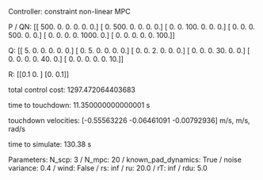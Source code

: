 Controller: constraint non-linear MPC

 P / QN:
 [[ 500.    0.    0.    0.    0.    0.]
 [   0.  500.    0.    0.    0.    0.]
 [   0.    0.  100.    0.    0.    0.]
 [   0.    0.    0.  500.    0.    0.]
 [   0.    0.    0.    0. 1000.    0.]
 [   0.    0.    0.    0.    0.  100.]]

 Q:
 [[ 5.  0.  0.  0.  0.  0.]
 [ 0.  5.  0.  0.  0.  0.]
 [ 0.  0.  2.  0.  0.  0.]
 [ 0.  0.  0. 30.  0.  0.]
 [ 0.  0.  0.  0. 40.  0.]
 [ 0.  0.  0.  0.  0. 10.]]

 R:
 [[0.1 0. ]
 [0.  0.1]]

 total control cost: 1297.472064403683

 time to touchdown: 11.350000000000001 s

 touchdown velocities: [-0.55563226 -0.06461091 -0.00792936] m/s, m/s, rad/s

 time to simulate: 130.38 s

 Parameters: N_scp: 3 / N_mpc: 20 / known_pad_dynamics: True / noise variance: 0.4 / wind: False / rs: inf / ru: 20.0 / rT: inf / rdu: 5.0